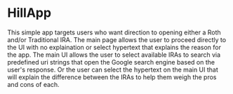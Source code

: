 # HillApp
This simple app targets users who want direction to opening either a Roth and/or Traditional IRA. The main page allows the user to proceed directly to the UI with no explaination 
or select hypertext that explains the reason for the app. The main UI allows the user to select available IRAs to search via predefined uri strings that open the Google search 
engine based on the user's response. Or the user can select the hypertext on the main UI that will explain the difference between the IRAs to help them weigh the pros and cons of each.    
